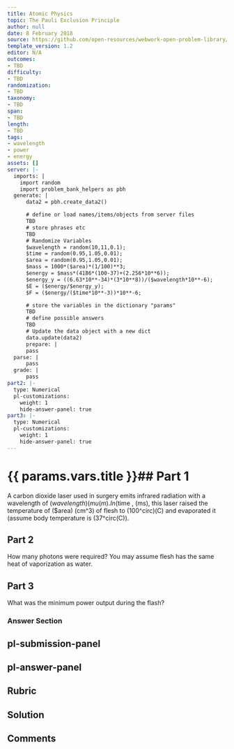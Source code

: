 ```yaml
---
title: Atomic Physics
topic: The Pauli Exclusion Principle
author: null
date: 8 February 2018
source: https://github.com/open-resources/webwork-open-problem-library/tree/master/Contrib/BrockPhysics/College_Physics_Urone/30.Atomic_Physics/30-09.The_Pauli_Exclusion_Principle/NU_U17_30_09_018.pg
template_version: 1.2
editor: N/A
outcomes:
- TBD
difficulty:
- TBD
randomization:
- TBD
taxonomy:
- TBD
span:
- TBD
length:
- TBD
tags:
- wavelength
- power
- energy
assets: []
server: |-
  imports: |
    import random
    import problem_bank_helpers as pbh
  generate: |
      data2 = pbh.create_data2()

      # define or load names/items/objects from server files
      TBD
      # store phrases etc
      TBD
      # Randomize Variables
      $wavelength = random(10,11,0.1);
      $time = random(0.95,1.05,0.01);
      $area = random(0.95,1.05,0.01);
      $mass = 1000*($area)*(1/100)**3;
      $energy = $mass*(4186*(100-37)+(2.256*10**6));
      $energy_y = ((6.63*10**-34)*(3*10**8))/($wavelength*10**-6);
      $E = ($energy/$energy_y);
      $F = ($energy/($time*10**-3))*10**-6;

      # store the variables in the dictionary "params"
      TBD
      # define possible answers
      TBD
      # Update the data object with a new dict
      data.update(data2)
      prepare: |
      pass
  parse: |
      pass
  grade: |
      pass
part2: |-
  type: Numerical
  pl-customizations:
    weight: 1
    hide-answer-panel: true
part3: |-
  type: Numerical
  pl-customizations:
    weight: 1
    hide-answer-panel: true
---
```


# {{ params.vars.title }}## Part 1 
A carbon dioxide laser used in surgery emits infrared radiation with a wavelength of ($wavelength) (mu(m). In ($time , (ms), this laser raised the temperature of ($area) (cm^3) of flesh to (100^circ)(C) and evaporated it (assume body temperature is (37^circ(C)). 
## Part 2 
How many photons were required? You may assume flesh has the same heat of vaporization as water. 
## Part 3 
What was the minimum power output during the flash? 


### Answer Section 


## pl-submission-panel 


## pl-answer-panel 


## Rubric 


## Solution 


## Comments 


